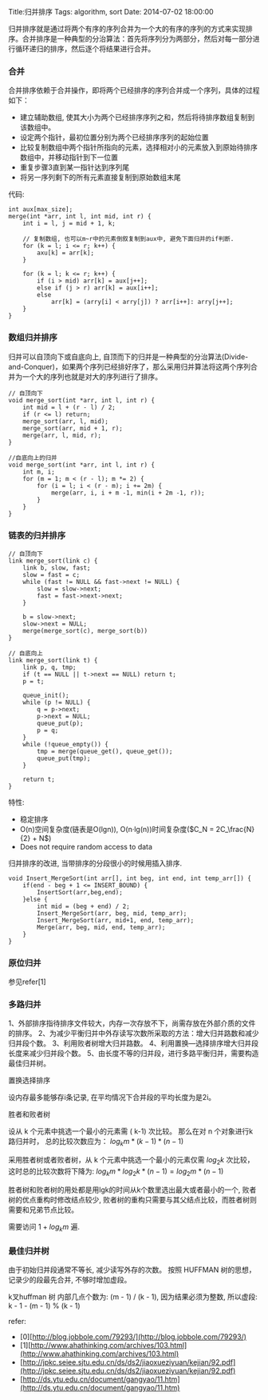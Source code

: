 Title:归并排序
Tags: algorithm, sort
Date: 2014-07-02 18:00:00

归并排序就是通过将两个有序的序列合并为一个大的有序的序列的方式来实现排序。合并排序是一种典型的分治算法：首先将序列分为两部分，然后对每一部分进行循环递归的排序，然后逐个将结果进行合并。

### 合并

合并排序依赖于合并操作，即将两个已经排序的序列合并成一个序列，具体的过程如下：

- 建立辅助数组, 使其大小为两个已经排序序列之和，然后将待排序数组复制到该数组中。
- 设定两个指针，最初位置分别为两个已经排序序列的起始位置
- 比较复制数组中两个指针所指向的元素，选择相对小的元素放入到原始待排序数组中，并移动指针到下一位置
- 重复步骤3直到某一指针达到序列尾
- 将另一序列剩下的所有元素直接复制到原始数组末尾

代码:

    int aux[max_size];
    merge(int *arr, int l, int mid, int r) {
        int i = l, j = mid + 1, k;

        // 复制数组, 也可以m~r中的元素倒叙复制到aux中, 避免下面归并的if判断.
        for (k = l; i <= r; k++) { 
            axu[k] = arr[k];
        }

        for (k = l; k <= r; k++) {
            if (i > mid) arr[k] = aux[j++];
            else if (j > r) arr[k] = aux[i++];
            else
                arr[k] = (arry[i] < arry[j]) ? arr[i++]: arry[j++]; 
        }
    }

### 数组归并排序

归并可以自顶向下或自底向上, 自顶而下的归并是一种典型的分治算法(Divide-and-Conquer)，如果两个序列已经排好序了，那么采用归并算法将这两个序列合并为一个大的序列也就是对大的序列进行了排序。

    // 自顶向下
    void merge_sort(int *arr, int l, int r) {
        int mid = l + (r - l) / 2;
        if (r <= l) return;
        merge_sort(arr, l, mid);
        merge_sort(arr, mid + 1, r);
        merge(arr, l, mid, r);
    }

    //自底向上的归并 
    void merge_sort(int *arr, int l, int r) {
        int m, i;
        for (m = 1; m < (r - l); m *= 2) {
            for (i = l; i < (r - m); i += 2m) {
                merge(arr, i, i + m -1, min(i + 2m -1, r));
            }
        }
    }

### 链表的归并排序

    // 自顶向下
    link merge_sort(link c) {
        link b, slow, fast;
        slow = fast = c;
        while (fast != NULL && fast->next != NULL) {
            slow = slow->next;
            fast = fast->next->next;
        }

        b = slow->next;
        slow->next = NULL;
        merge(merge_sort(c), merge_sort(b))
    } 

    // 自底向上
    link merge_sort(link t) {
        link p, q, tmp;
        if (t == NULL || t->next == NULL) return t;
        p = t;

        queue_init();
        while (p != NULL) {
            q = p->next;
            p->next = NULL;
            queue_put(p);
            p = q;
        }
        while (!queue_empty()) {
            tmp = merge(queue_get(), queue_get());
            queue_put(tmp);
        }

        return t;
    }

特性:

- 稳定排序
- O(n)空间复杂度(链表是O(lgn)),  O(n·lg(n))时间复杂度($C_N = 2C_\frac{N}{2} + N$)
- Does not require random access to data


归并排序的改进, 当带排序的分段很小的时候用插入排序. 

    void Insert_MergeSort(int arr[], int beg, int end, int temp_arr[]) {
        if(end - beg + 1 <= INSERT_BOUND) {
            InsertSort(arr,beg,end);
        }else {
            int mid = (beg + end) / 2;
            Insert_MergeSort(arr, beg, mid, temp_arr);
            Insert_MergeSort(arr, mid+1, end, temp_arr);
            Merge(arr, beg, mid, end, temp_arr);
        }
    }

### 原位归并

参见refer[1]

### 多路归并

1、外部排序指待排序文件较大，内存一次存放不下，尚需存放在外部介质的文件的排序。
2、为减少平衡归并中外存读写次数所采取的方法：增大归并路数和减少归并段个数。
3、利用败者树增大归并路数。
4、利用置换—选择排序增大归并段长度来减少归并段个数。
5、由长度不等的归并段，进行多路平衡归并，需要构造最佳归并树。

置换选择排序

设内存最多能够存i条记录, 在平均情况下合并段的平均长度为是2i。

胜者和败者树

设从 k 个元素中挑选一个最小的元素需 ( k-1) 次比较。 那么在对 n 个对象进行k路归并时， 总的比较次数应为： $log_{k}m * (k - 1) * (n - 1)$

采用胜者树或者败者树，从 k 个元素中挑选一个最小的元素仅需 $log_{2}k$ 次比较，这时总的比较次数将下降为: $log_{k}m * log_{2}k * (n - 1) = log_{2}m * (n - 1)$

胜者树和败者树的用处都是用lgk的时间从k个数里选出最大或者最小的一个, 败者树的优点重构时修改结点较少, 败者树的重构只需要与其父结点比较，而胜者树则需要和兄弟节点比较。

需要访问 $1 + log_{k}m$ 遍.

### 最佳归并树

由于初始归并段通常不等长, 减少读写外存的次数。 按照 HUFFMAN 树的思想，记录少的段最先合并, 不够时增加虚段。

k叉huffman 树 内部几点个数为: (m - 1) / (k - 1), 因为结果必须为整数, 所以虚段: k - 1 - (m - 1) % (k - 1)

refer:

- [0][http://blog.jobbole.com/79293/](http://blog.jobbole.com/79293/)
- [1][http://www.ahathinking.com/archives/103.html](http://www.ahathinking.com/archives/103.html)
- [http://jpkc.seiee.sjtu.edu.cn/ds/ds2/jiaoxueziyuan/kejian/92.pdf](http://jpkc.seiee.sjtu.edu.cn/ds/ds2/jiaoxueziyuan/kejian/92.pdf)
- [http://ds.ytu.edu.cn/document/gangyao/11.htm](http://ds.ytu.edu.cn/document/gangyao/11.htm)
